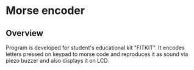 # Morse encoder
## Overview
Program is developed for student's educational kit "FITKIT". It encodes letters pressed on keypad to morse code and reproduces it as sound via piezo buzzer and also displays it on LCD.